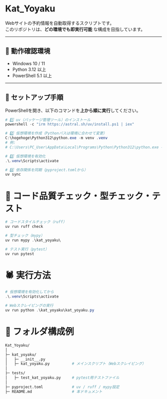 # Kat_Yoyaku

Webサイトの予約情報を自動取得するスクリプトです。  
このリポジトリは、**どの環境でも即実行可能** な構成を目指しています。

---

## 🚀 動作確認環境
- Windows 10 / 11
- Python 3.12 以上
- PowerShell 5.1 以上

---

## 🧩 セットアップ手順

PowerShellを開き、以下のコマンドを**上から順に実行**してください。

```powershell
# 1️⃣ uv（パッケージ管理ツール）のインストール
powershell -c "irm https://astral.sh/uv/install.ps1 | iex"

# 2️⃣ 仮想環境を作成（Pythonパスは環境に合わせて変更）
C:\hogehoge\Python312\python.exe -m venv .venv
# 例:
# C:\Users\PC_User\AppData\Local\Programs\Python\Python312\python.exe -m venv .venv

# 3️⃣ 仮想環境を有効化
.\.venv\Scripts\activate

# 4️⃣ 依存関係を同期（pyproject.tomlから）
uv sync
```

# 🧪 コード品質チェック・型チェック・テスト

```powershell
# コードスタイルチェック（ruff）
uv run ruff check

# 型チェック（mypy）
uv run mypy .\kat_yoyaku\

# テスト実行（pytest）
uv run pytest
```

# 🕷️ 実行方法
```powershell
# 仮想環境を有効化してから
.\.venv\Scripts\activate

# Webスクレイピングの実行
uv run python .\kat_yoyaku\kat_yoyaku.py
```

# 📁 フォルダ構成例

```bash
Kat_Yoyaku/
│
├─ kat_yoyaku/
│   ├─ __init__.py
│   ├─ kat_yoyaku.py          # メインスクリプト（Webスクレイピング）
│
├─ tests/
│   ├─ test_kat_yoyaku.py     # pytest用テストファイル
│
├─ pyproject.toml             # uv / ruff / mypy設定
├─ README.md                  # 本ドキュメント
```